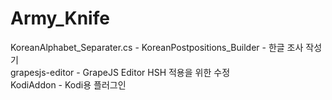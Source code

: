 # Army_Knife

KoreanAlphabet_Separater.cs - KoreanPostpositions_Builder - 한글 조사 작성기<br />
grapesjs-editor - GrapeJS Editor HSH 적용을 위한 수정<br />
KodiAddon - Kodi용 플러그인
